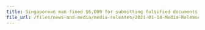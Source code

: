 ```yaml
---
title: Singaporean man fined $6,000 for submitting falsified documents to Singapore Customs
file_url: /files/news-and-media/media-releases/2021-01-14-Media-Release.pdf
---
```

